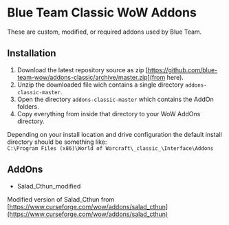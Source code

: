 # Blue Team Classic WoW Addons

These are custom, modified, or required addons used by Blue Team.

## Installation

1. Download the latest repository source as zip [https://github.com/blue-team-wow/addons-classic/archive/master.zip](from here).
2. Unzip the downloaded file wich contains a single directory `addons-classic-master`.
3. Open the directory `addons-classic-master` which contains the AddOn folders.
4. Copy everything from inside that directory to your WoW AddOns directory.

Depending on your install location and drive configuration the default install directory should be something like:  
`C:\Program Files (x86)\World of Warcraft\_classic_\Interface\Addons`

## AddOns

- Salad_Cthun_modified

Modified version of Salad_Cthun from [https://www.curseforge.com/wow/addons/salad_cthun](https://www.curseforge.com/wow/addons/salad_cthun)
